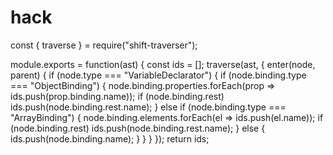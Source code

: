 # hack


const { traverse } = require("shift-traverser");

module.exports = function(ast) {
  const ids = [];
  traverse(ast, {
    enter(node, parent) {
      if (node.type === "VariableDeclarator") {
        if (node.binding.type === "ObjectBinding") {
          node.binding.properties.forEach(prop => ids.push(prop.binding.name));
          if (node.binding.rest) ids.push(node.binding.rest.name);
        } else if (node.binding.type === "ArrayBinding") {
          node.binding.elements.forEach(el => ids.push(el.name));
          if (node.binding.rest) ids.push(node.binding.rest.name);
        } else {
          ids.push(node.binding.name);
        }
      }
    }
  });
  return ids;
